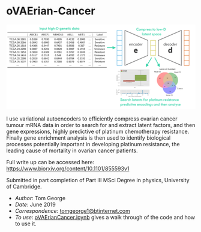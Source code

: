 # oVAErian-Cancer 

![](./figures/readmefigure.png)

I use variational autoencoders to efficiently compress ovarian cancer tumour mRNA data in order to search for and extract latent factors, and then gene expressions, highly predictive of platinum chemotherapy resistance. Finally gene enrichment analysis is then used to identify biological processes potentially important in developing platinum resistance, the leading cause of mortality in ovarian cancer patients. 

Full write up can be accessed here: https://www.biorxiv.org/content/10.1101/855593v1 

Submitted in part completion of Part III MSci Degree in physics, University of Cambridge. 

* _Author_: Tom George
* _Date_: June 2019
* _Correspondence_: tomgeorge1@btinternet.com 
* _To use_: [oVAErianCancer.ipynb](./oVAErianCancer.ipynb) gives a walk through of the code and how to use it. 